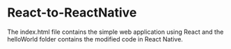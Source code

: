 # React-to-ReactNative

The index.html file contains the simple web application using React and the helloWorld folder contains the modified code in React Native.
